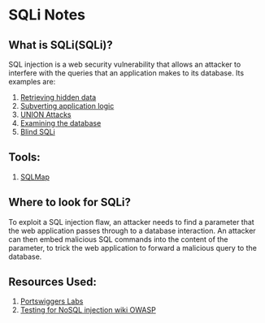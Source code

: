 # SQLi Notes

## What is SQLi(SQLi)?
SQL injection is a web security vulnerability that allows an attacker to interfere with the queries that an application makes to its database. Its examples are:

1. [Retrieving hidden data](https://portswigger.net/web-security/sql-injection#retrieving-hidden-data)
2. [Subverting application logic](https://portswigger.net/web-security/sql-injection#subverting-application-logic)
3. [UNION Attacks](https://portswigger.net/web-security/sql-injection/union-attacks)
4. [Examining the database](https://portswigger.net/web-security/sql-injection/examining-the-database)
5. [Blind SQLi](https://portswigger.net/web-security/sql-injection/blind)



## Tools:
1. [SQLMap](https://github.com/sqlmapproject/sqlmap)


## Where to look for SQLi?
To exploit a SQL injection flaw, an attacker needs to find a parameter that the web application passes through to a database interaction. An attacker can then embed malicious SQL commands into the content of the parameter, to trick the web application to forward a malicious query to the database.





## Resources Used:
1. [Portswiggers Labs](https://portswigger.net/web-security/sql-injection)
2. [Testing for NoSQL injection wiki OWASP](https://wiki.owasp.org/index.php/Testing_for_NoSQL_injection)

